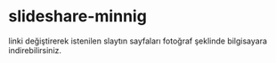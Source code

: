 # slideshare-minnig
linki değiştirerek istenilen slaytın sayfaları fotoğraf şeklinde bilgisayara indirebilirsiniz.
